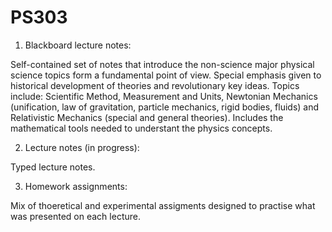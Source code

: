 # PS303

1) Blackboard lecture notes:

Self-contained set of notes that introduce the non-science major physical science topics form a fundamental point of view. Special emphasis given to historical development of theories and revolutionary key ideas. Topics include: Scientific Method, Measurement and Units, Newtonian Mechanics (unification, law of gravitation, particle mechanics, rigid bodies, fluids) and Relativistic Mechanics (special and general theories). Includes the mathematical tools needed to understant the physics concepts.

2) Lecture notes (in progress):

Typed lecture notes.

3) Homework assignments:

Mix of thoeretical and experimental assigments designed to practise what was presented on each lecture.
